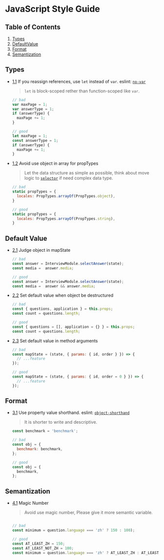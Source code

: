 # JavaScript Style Guide

## Table of Contents
1. [Types](#types)
1. [DefaultValue](#default-value)
1. [Format](#format)
1. [Semantization](#semantization)

## Types
 <a name="types--references"></a><a name="1.1"></a>
 - [1.1](#types--references) If you reassign references, use `let` instead of `var`. eslint: [`no-var`](https://eslint.org/docs/rules/no-var.html)

    > `let` is block-scoped rether than function-scoped like `var`.

    ```javascript
    // bad
    var maxPage = 1;
    var answerType = 1;
    if (answerType) {
      maxPage += 1;
    }

    // good
    let maxPage = 1;
    const answerType = 1;
    if (answerType) {
      maxPage += 1;
    }
    ```
    
 <a name="types--propTypes"></a><a name="1.2"></a>
 - [1.2](#types--propTypes) Avoid use object in array for propTypes

    > Let the data structure as simple as possible, think about move logic to [`selector`](https://github.com/reduxjs/reselect) if need complex data type.

    ```javascript
    // bad
    static propTypes = {
      locales: PropTypes.arrayOf(PropTypes.object),
    }

    // good
    static propTypes = {
      locales: PropTypes.arrayOf(PropTypes.string),
    }
    ```
    
## Default Value    
<a name="default-value-map-state"></a><a name="2.1"></a>
  - [2.1](#default-value-map-state) Judge object in mapState

    ```javascript
    // bad
    const answer = InterviewModule.selectAnswer(state);
    const media =  answer.media;

    // good
    const answer = InterviewModule.selectAnswer(state);
    const media =  answer && answer.media;
    ```
    
<a name="default-value-destructuring"></a><a name="2.2"></a>
 - [2.2](#default-value-destructuring) Set default value when object be destructured

    ```javascript
    // bad
    const { questions, application } = this.props;
    const count = questions.length;

    // good
    const { questions = [], application = {} } = this.props;
    const count = questions.length;
    ```
  
<a name="default-value-arguments"></a><a name="2.3"></a>
 - [2.3](#default-value-arguments) Set default value in method arguments

   ```javascript
   // bad
   const mapState = (state, { params: { id, order } }) => {
     // ...feature
   });

   // good
   const mapState = (state, { params: { id, order = 0 } }) => {
     // ...feature
   });
   ```
  
## Format    
<a name="format-object-shorthand"></a><a name="3.1"></a>
  - [3.1](#format-object-shorthand) Use property value shorthand. eslint: [`object-shorthand`](https://eslint.org/docs/rules/object-shorthand.html)

    > It is shorter to write and descriptive.

    ```javascript
    const benchmark = 'benchmark';

    // bad
    const obj = {
      benchmark: benchmark,
    };

    // good
    const obj = {
      benchmark,
    };
    ```
    
 ## Semantization
 <a name="semantization-magic-number"></a><a name="4.1"></a>
  - [4.1](#semantization-magic-number) Magic Number

    > Avoid use magic number, Please give it more semantic variable.

    ```javascript

    // bad
    const minimum = question.language === 'zh' ? 150 : 100);

    // good
    const AT_LEAST_ZH = 150;
    const AT_LEAST_NOT_ZH = 100;
    const minimum = question.language === 'zh' ? AT_LEAST_ZH : AT_LEAST_NOT_ZH);
    ```
    
